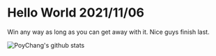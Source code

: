 # Hello World 2021/11/06

Win any way as long as you can get away with it. Nice guys finish last.

![PoyChang's github stats](https://github-readme-stats.vercel.app/api?username=poychang&show_icons=true&theme=dracula)
